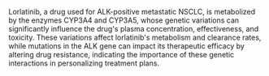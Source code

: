 Lorlatinib, a drug used for ALK-positive metastatic NSCLC, is metabolized by the enzymes CYP3A4 and CYP3A5, whose genetic variations can significantly influence the drug's plasma concentration, effectiveness, and toxicity. These variations affect lorlatinib's metabolism and clearance rates, while mutations in the ALK gene can impact its therapeutic efficacy by altering drug resistance, indicating the importance of these genetic interactions in personalizing treatment plans.